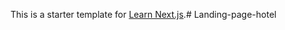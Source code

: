 This is a starter template for [Learn Next.js](https://nextjs.org/learn).#   L a n d i n g - p a g e - h o t e l  
 